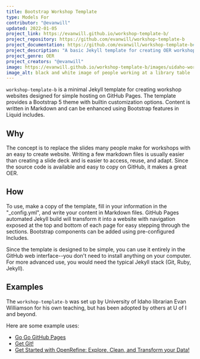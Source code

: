 ```yaml
---
title: Bootstrap Workshop Template
type: Models For
contributor: "@evanwill"
updated: 2022-01-05
project_link: https://evanwill.github.io/workshop-template-b/ 
project_repository: https://github.com/evanwill/workshop-template-b 
project_documentation: https://github.com/evanwill/workshop-template-b#readme 
project_description: "A basic Jekyll template for creating OER workshop websites designed for hosting on GitHub Pages." 
project_genre: OER
project_creators: "@evanwill"
image: https://evanwill.github.io/workshop-template-b/images/uidaho-workshop.jpg
image_alt: black and white image of people working at a library table
---
```


`workshop-template-b` is a minimal Jekyll template for creating workshop websites designed for simple hosting on GitHub Pages.
The template provides a Bootstrap 5 theme with builtin customization options.
Content is written in Markdown and can be enhanced using Bootstrap features in Liquid includes.

## Why

The concept is to replace the slides many people make for workshops with an easy to create website. 
Writing a few markdown files is usually easier than creating a slide deck and is easier to access, reuse, and adapt.
Since the source code is available and easy to copy on GitHub, it makes a great OER. 

## How

To use, make a copy of the template, fill in your information in the "_config.yml", and write your content in Markdown files. 
GitHub Pages automated Jekyll build will transform it into a website with navigation exposed at the top and bottom of each page for easy stepping through the sections. 
Bootstrap components can be added using pre-configured Includes. 

Since the template is designed to be simple, you can use it entirely in the GitHub web interface--you don't need to install anything on your computer. 
For more advanced use, you would need the typical Jekyll stack (Git, Ruby, Jekyll).

## Examples

The `workshop-template-b` was set up by University of Idaho librarian Evan Williamson for his own teaching, but has been adopted by others at U of I and beyond.

Here are some example uses:

- [Go Go GitHub Pages](https://evanwill.github.io/go-go-ghpages-b/)
- [Get Git!](https://evanwill.github.io/get-git-b/)
- [Get Started with OpenRefine: Explore, Clean, and Transform your Data!](https://evanwill.github.io/openrefine-b/)
